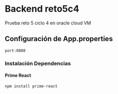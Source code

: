 # Backend reto5c4
Prueba reto 5 ciclo 4 en oracle cloud VM
## Configuración de App.properties

`port:8080`

### Instalación Dependencias


#### Prime React
`npm install prime-react`
